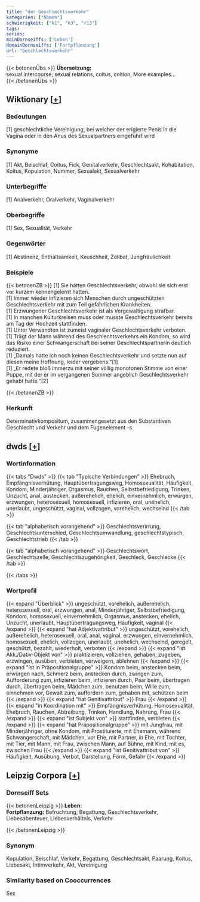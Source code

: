 ```yaml
---
title: "der Geschlechtsverkehr"
kategorien: ["Nomen"]
schwierigkeit: ["k1", "h3", "r13"]
tags:
series:
mainDornseiffs: ['Leben']
domainDornseiffs: ['Fortpflanzung']
url: "Geschlechtsverkehr"
---
```


{{< betonenÜbs >}}
**Übersetzung:**  
sexual intercourse, sexual relations, coitus, coition, More examples...  
{{< /betonenÜbs >}}

## Wiktionary [[+](https://de.wiktionary.org/wiki/Geschlechtsverkehr)]

### Bedeutungen
[1] geschlechtliche Vereinigung, bei welcher der erigierte Penis in die Vagina oder in den Anus des Sexualpartners eingeführt wird  

### Synonyme
[1] Akt, Beischlaf, Coitus, Fick, Genitalverkehr, Geschlechtsakt, Kohabitation, Koitus, Kopulation, Nummer, Sexualakt, Sexualverkehr  

### Unterbegriffe
[1] Analverkehr, Oralverkehr, Vaginalverkehr  

### Oberbegriffe
[1] Sex, Sexualität, Verkehr  

### Gegenwörter
[1] Abstinenz, Enthaltsamkeit, Keuschheit, Zölibat, Jungfräulichkeit  

### Beispiele
{{< betonenZB >}}
[1] Sie hatten Geschlechtsverkehr, obwohl sie sich erst vor kurzem kennengelernt hatten.  
[1] Immer wieder infizieren sich Menschen durch ungeschützten Geschlechtsverkehr mit zum Teil gefährlichen Krankheiten.  
[1] Erzwungener Geschlechtsverkehr ist als Vergewaltigung strafbar.  
[1] In manchen Kulturkreisen muss oder musste Geschlechtsverkehr bereits am Tag der Hochzeit stattfinden.  
[1] Unter Verwandten ist zumeist vaginaler Geschlechtsverkehr verboten.  
[1] Trägt der Mann während des Geschlechtsverkehrs ein Kondom, so wird das Risiko einer Schwangerschaft bei seiner Geschlechtspartnerin deutlich reduziert.  
[1] „Damals hatte ich noch keinen Geschlechtsverkehr und setzte nun auf diesen meine Hoffnung, leider vergebens.“[1]  
[1] „Er redete bloß immerzu mit seiner völlig monotonen Stimme von einer Puppe, mit der er im vergangenen Sommer angeblich Geschlechtsverkehr gehabt hatte.“[2]  

{{< /betonenZB >}}
### Herkunft
Determinativkompositum, zusammengesetzt aus den Substantiven Geschlecht und Verkehr und dem Fugenelement -s  



## dwds [[+](https://www.dwds.de/wb/Geschlechtsverkehr)]

### Wortinformation
{{< tabs "Dwds" >}}
{{< tab "Typische Verbindungen" >}}
Ehebruch, Empfängnisverhütung, Hauptübertragungsweg, Homosexualität, Häufigkeit, Kondom, Minderjähriger, Orgasmus, Rauchen, Selbstbefriedigung, Trinken, Unzucht, anal, anstecken, außerehelich, ehelich, einvernehmlich, erwürgen, erzwungen, heterosexuell, homosexuell, infizieren, oral, unehelich, unerlaubt, ungeschützt, vaginal, vollzogen, vorehelich, wechselnd
{{< /tab >}}

{{< tab "alphabetisch vorangehend" >}}
Geschlechtsverirrung, Geschlechtsunterschied, Geschlechtsumwandlung, geschlechtstypisch, Geschlechtstrieb
{{< /tab >}}

{{< tab "alphabetisch vorangehend" >}}
Geschlechtswort, Geschlechtszelle, Geschlechtszugehörigkeit, Geschleck, Geschlecke
{{< /tab >}}

{{< /tabs >}}

### Wortprofil
{{< expand "Überblick" >}} ungeschützt, vorehelich, außerehelich, heterosexuell, oral, erzwungen, anal, Minderjähriger, Selbstbefriedigung, Kondom, homosexuell, einvernehmlich, Orgasmus, anstecken, ehelich, Unzucht, unerlaubt, Hauptübertragungsweg, Häufigkeit, vaginal {{< /expand >}}
{{< expand "hat Adjektivattribut" >}} ungeschützt, vorehelich, außerehelich, heterosexuell, oral, anal, vaginal, erzwungen, einvernehmlich, homosexuell, ehelich, vollzogen, unerlaubt, unehelich, wechselnd, geregelt, geschützt, bezahlt, wiederholt, verboten {{< /expand >}}
{{< expand "ist Akk./Dativ-Objekt von" >}} praktizieren, vollziehen, gehaben, zugeben, erzwingen, ausüben, verbieten, verweigern, ablehnen {{< /expand >}}
{{< expand "ist in Präpositionalgruppe" >}} Kondom beim, anstecken beim, erwürgen nach, Schmerz beim, anstecken durch, zwingen zum, Aufforderung zum, infizieren beim, infizieren durch, Paar beim, übertragen durch, übertragen beim, Mädchen zum, benutzen beim, Wille zum, einnehmen vor, Gewalt zum, auffordern zum, gehaben mit, schützen beim {{< /expand >}}
{{< expand "hat Genitivattribut" >}} Frau {{< /expand >}}
{{< expand "in Koordination mit" >}} Empfängnisverhütung, Homosexualität, Ehebruch, Rauchen, Abtreibung, Trinken, Handlung, Nahrung, Frau {{< /expand >}}
{{< expand "ist Subjekt von" >}} stattfinden, verbieten {{< /expand >}}
{{< expand "hat Präpositionalgruppe" >}} mit Jungfrau, mit Minderjähriger, ohne Kondom, mit Prostituierte, mit Ehemann, während Schwangerschaft, mit Mädchen, vor Ehe, mit Partner, in Ehe, mit Tochter, mit Tier, mit Mann, mit Frau, zwischen Mann, auf Bühne, mit Kind, mit es, zwischen Frau {{< /expand >}}
{{< expand "ist Genitivattribut von" >}} Häufigkeit, Ausübung, Verbot, Darstellung, Form, Gefahr {{< /expand >}}

## Leipzig Corpora [[+](https://corpora.uni-leipzig.de/en/res?word=Geschlechtsverkehr&corpusId=deu_newscrawl-public_2018)]

### Dornseiff Sets
{{< betonenLeipzig >}}
**Leben:**  
**Fortpflanzung:** Befruchtung, Begattung, Geschlechtsverkehr, Liebesabenteuer, Liebesverhältnis, Verkehr  

{{< /betonenLeipzig >}}

### Synonym
Kopulation, Beischlaf, Verkehr, Begattung, Geschlechtsakt, Paarung, Koitus, Liebesakt, Intimverkehr, Akt, Vereinigung


### Similarity based on Cooccurrences
Sex


